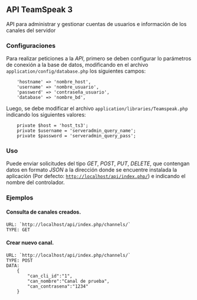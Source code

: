 
## API TeamSpeak 3 

API para administrar y gestionar cuentas de usuarios e información de los canales del servidor

### Configuraciones

Para realizar peticiones a la *API*, primero se deben configurar lo parámetros de conexión a la base de datos,
modificando en el archivo `application/config/database.php` los siguientes campos:
```
    'hostname' => 'nombre_host',
	'username' => 'nombre_usuario',
	'password' => 'contraseña_usuario',
	'database' => 'nombre_bd',
```
Luego, se debe modificar el archivo `application/libraries/Teamspeak.php` indicando los siguientes valores:
```
    private $host = 'host_ts3';
    private $username = 'serveradmin_query_name';
    private $password = 'serveradmin_query_pass';
```
### Uso

Puede enviar solicitudes del tipo *GET*, *POST*, *PUT*, *DELETE*, que contengan datos en formato *JSON* a la dirección
donde se encuentre instalada la aplicación (Por defecto: [`http://localhost/api/index.php/`](http://localhost/api/index.php/))
e indicando el nombre del controlador.

### Ejemplos

#### Consulta de canales creados.

```
URL: `http://localhost/api/index.php/channels/`
TYPE: GET
```
#### Crear nuevo canal.

```
URL: `http://localhost/api/index.php/channels/`
TYPE: POST
DATA:
    {
        "can_cli_id":"1",
        "can_nombre":"Canal de prueba",
        "can_contrasena":"1234"
    }
```